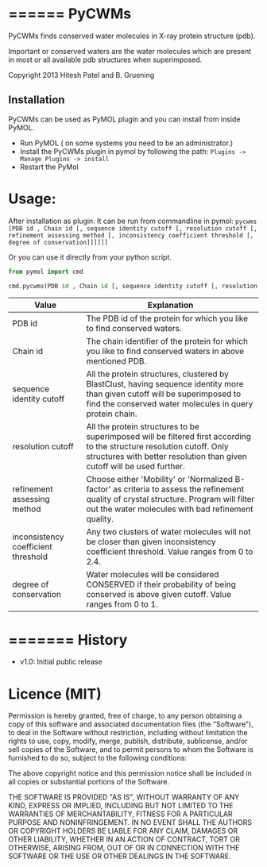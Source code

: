 ======
PyCWMs
======

PyCWMs finds conserved water molecules in X-ray protein structure (pdb).


Important or conserved waters are the water molecules which are present in most or all available pdb structures when superimposed.

Copyright 2013 Hitesh Patel and B. Gruening


Installation
------------

PyCWMs can be used as PyMOL plugin and you can install from inside PyMOL.
- Run PyMOL ( on some systems you need to be an administrator.)
- Install the PyCWMs plugin in pymol by following the path: `Plugins -> Manage Plugins -> install`
- Restart the PyMol


Usage:
======


After installation as plugin. It can be run from commandline in pymol:
    `pycwms [PDB id , Chain id [, sequence identity cutoff [, resolution cutoff [, refinement assessing method [, inconsistency coefficient threshold [, degree of conservation]]]]]]`

Or you can use it directly from your python script.

```python
from pymol import cmd

cmd.pycwms(PDB id , Chain id [, sequence identity cutoff [, resolution cutoff [, refinement assessing method [, inconsistency coefficient threshold [, degree of conservation]]]]])

```


Value    | Explanation
-------- | -----------
PDB id | The PDB id of the protein for which you like to find conserved waters.
Chain id | The chain identifier of the protein for which you like to find conserved waters in above mentioned PDB.
sequence identity cutoff | All the protein structures, clustered by BlastClust, having sequence identity more than given cutoff will be superimposed to find the conserved water molecules in query protein chain.
resolution cutoff | All the protein structures to be superimposed will be filtered first according to the structure resolution cutoff. Only structures with better resolution than given cutoff will be used further.
refinement assessing method | Choose either 'Mobility' or 'Normalized B-factor' as criteria to assess the refinement quality of crystal structure. Program will filter out the water molecules with bad refinement quality.
inconsistency coefficient threshold | Any two clusters of water molecules will not be closer than given inconsistency coefficient threshold. Value ranges from 0 to 2.4.
degree of conservation | Water molecules will be considered CONSERVED if their probability of being conserved is above given cutoff. Value ranges from 0 to 1.


=======
History
=======

- v1.0: Initial public release


Licence (MIT)
=============

Permission is hereby granted, free of charge, to any person obtaining a copy
of this software and associated documentation files (the "Software"), to deal
in the Software without restriction, including without limitation the rights
to use, copy, modify, merge, publish, distribute, sublicense, and/or sell
copies of the Software, and to permit persons to whom the Software is
furnished to do so, subject to the following conditions:

The above copyright notice and this permission notice shall be included in
all copies or substantial portions of the Software.

THE SOFTWARE IS PROVIDED "AS IS", WITHOUT WARRANTY OF ANY KIND, EXPRESS OR
IMPLIED, INCLUDING BUT NOT LIMITED TO THE WARRANTIES OF MERCHANTABILITY,
FITNESS FOR A PARTICULAR PURPOSE AND NONINFRINGEMENT. IN NO EVENT SHALL THE
AUTHORS OR COPYRIGHT HOLDERS BE LIABLE FOR ANY CLAIM, DAMAGES OR OTHER
LIABILITY, WHETHER IN AN ACTION OF CONTRACT, TORT OR OTHERWISE, ARISING FROM,
OUT OF OR IN CONNECTION WITH THE SOFTWARE OR THE USE OR OTHER DEALINGS IN
THE SOFTWARE.
